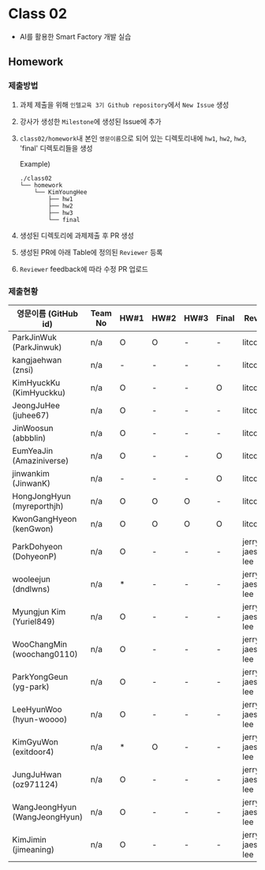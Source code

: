 # Class 02

* AI를 활용한 Smart Factory 개발 실습

## Homework

### 제출방법

1. 과제 제출을 위해 `인텔교육 3기 Github repository`에서 `New Issue` 생성

2. 강사가 생성한 `Milestone`에 생성된 Issue에 추가 

3. `class02/homework`내 본인 `영문이름`으로 되어 있는 디렉토리내에 `hw1`, `hw2`, `hw3`, 'final' 디렉토리들을 생성

    Example)
    ```
    ./class02
    └── homework
        └── KimYoungHee
            ├── hw1
            ├── hw2
            ├── hw3
            └── final
    ```

4. 생성된 디렉토리에 과제제출 후 PR 생성

5. 생성된 PR에 아래 Table에 정의된 `Reviewer` 등록

6. `Reviewer` feedback에 따라 수정 PR 업로드

### 제출현황
| 영문이름 (GitHub id)            | Team No | HW#1 | HW#2 | HW#3 | Final | Reviewer           |
|-------------------------------|---------|------|------|------|-------|--------------------|
| ParkJinWuk (ParkJinwuk)       | n/a     | O    | O    | -    | -     | litcoder           |
| kangjaehwan (znsi)            | n/a     | -    | -    | -    | -     | litcoder           |
| KimHyuckKu (KimHyuckku)       | n/a     | O    | -    | -    | O     | litcoder           |
| JeongJuHee (juhee67)          | n/a     | O    | -    | -    | -     | litcoder           |
| JinWoosun (abbblin)           | n/a     | O    | -    | -    | -     | litcoder           |
| EumYeaJin (Amaziniverse)      | n/a     | O    | -    | -    | O     | litcoder           |
| jinwankim (JinwanK)           | n/a     | -    | -    | -    | O     | litcoder           |
| HongJongHyun (myreporthjh)    | n/a     | O    | O    | O    | -     | litcoder           |
| KwonGangHyeon (kenGwon)       | n/a     | O    | O    | O    | O     | litcoder           |
| ParkDohyeon (DohyeonP)        | n/a     | O    | -    | -    | -     | jerry-jaeseong-lee |
| wooleejun (dndlwns)           | n/a     | *    | -    | -    | -     | jerry-jaeseong-lee |
| Myungjun Kim (Yuriel849)      | n/a     | O    | -    | -    | -     | jerry-jaeseong-lee |
| WooChangMin (woochang0110)    | n/a     | O    | -    | -    | -     | jerry-jaeseong-lee |
| ParkYongGeun (yg-park)        | n/a     | O    | -    | -    | -     | jerry-jaeseong-lee |
| LeeHyunWoo (hyun-woooo)       | n/a     | O    | -    | -    | -     | jerry-jaeseong-lee |
| KimGyuWon (exitdoor4)         | n/a     | *    | O    | -    | -     | jerry-jaeseong-lee |
| JungJuHwan (oz971124)         | n/a     | O    | -    | -    | -     | jerry-jaeseong-lee |
| WangJeongHyun (WangJeongHyun) | n/a     | O    | -    | -    | -     | jerry-jaeseong-lee |
| KimJimin (jimeaning)          | n/a     | O    | -    | -    | -     | jerry-jaeseong-lee |
